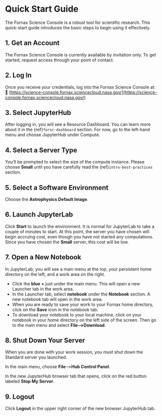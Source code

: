 # Quick Start Guide

The Fornax Science Console is a robust tool for scientific research.
This quick-start guide introduces the basic steps to begin using it effectively.

## 1. Get an Account

The Fornax Science Console is currently available by invitation only.
To get started, request access through your point of contact.

## 2. Log In

Once you receive your credentials, log into the Fornax Science Console at:
🔗 [https://science-console.fornax.sciencecloud.nasa.gov/](https://science-console.fornax.sciencecloud.nasa.gov/)

## 3. Select JupyterHub

After logging in, you will see a Resource Dashboard.
You can learn more about it in the {ref}`forsc-dashboard` section.
For now, go to the left-hand menu and choose JupyterHub under Compute.

## 4. Select a Server Type

You’ll be prompted to select the size of the compute instance.
Please choose **Small** until you have carefully read the {ref}`intro-best-practices` section.

## 5. Select a Software Environment

Choose the **Astrophysics Default Image**.

## 6. Launch JupyterLab

Click **Start** to launch the environment.
It is normal for JupyterLab to take a couple of minutes to start.
At this point, the server you have chosen will begin accruing cost, even though you have not started any computations.
Since you have chosen the **Small** server, this cost will be low.

## 7. Open a New Notebook

In JupyterLab, you will see a main menu at the top, your persistent home directory on the left, and a work area on the right.

-   Click the **blue +** just under the main menu.
    This will open a new Launcher tab in the work area.
-   In the Launcher tab, select **notebook** under the **Notebook** section.
    A new notebook tab will open in the work area.
-   When you are ready to save your work to your Fornax home directory, click on the **Save** icon in the notebook tab.
-   To download your notebook to your local machine, click on your notebook in your home directory on the left side of the screen.
    Then go to the main menu and select **File-->Download**.

## 8. Shut Down Your Server

When you are done with your work session, you must shut down the Standard server you launched.

In the main menu, choose **File**-->**Hub Control Panel**.

In the new JupyterHub browser tab that opens, click on the red button labeled **Stop My Server**.

## 9. Logout

Click **Logout** in the upper right corner of the new browser JupyterHub tab.
